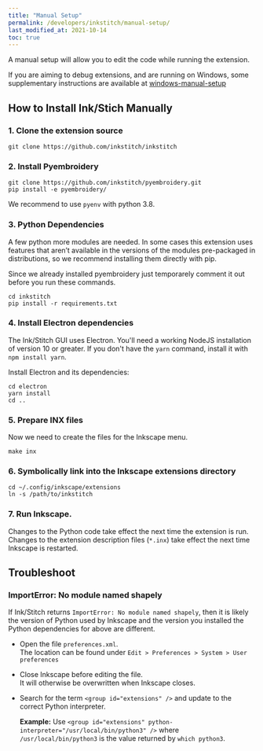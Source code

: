 ```yaml
---
title: "Manual Setup"
permalink: /developers/inkstitch/manual-setup/
last_modified_at: 2021-10-14
toc: true
---
```

A manual setup will allow you to edit the code while running the extension.

If you are aiming to debug extensions, and are running on Windows, some supplementary instructions are available at [windows-manual-setup](/developers/inkstitch/windows-manual-setup/)

## How to Install Ink/Stich Manually

### 1. Clone the extension source

```
git clone https://github.com/inkstitch/inkstitch
```

### 2. Install Pyembroidery

```
git clone https://github.com/inkstitch/pyembroidery.git
pip install -e pyembroidery/
```

We recommend to use `pyenv` with python 3.8.

### 3. Python Dependencies

A few python more modules are needed.
In some cases this extension uses features that aren’t available in the versions of the modules pre-packaged in distributions, so we recommend installing them directly with pip.

Since we already installed pyembroidery just temporarely comment it out before you run these commands.

```
cd inkstitch
pip install -r requirements.txt
```

### 4. Install Electron dependencies

The Ink/Stitch GUI uses Electron.  You'll need a working NodeJS installation of version 10 or greater.  If you don't have the `yarn` command, install it with `npm install yarn`.

Install Electron and its dependencies:

```
cd electron
yarn install
cd ..
```

### 5. Prepare INX files

Now we need to create the files for the Inkscape menu.

```
make inx
```

### 6. Symbolically link into the Inkscape extensions directory

```
cd ~/.config/inkscape/extensions
ln -s /path/to/inkstitch
```

### 7. Run Inkscape.

Changes to the Python code take effect the next time the extension is run. Changes to the extension description files (`*.inx`) take effect the next time Inkscape is restarted.

## Troubleshoot

### ImportError: No module named shapely

If Ink/Stitch returns `ImportError: No module named shapely`, then it is likely the version of Python used by Inkscape and the version you installed the Python dependencies for above are different.

* Open the file `preferences.xml`.<br>
  The location can be found under `Edit > Preferences > System > User preferences`
* Close Inkscape before editing the file.<br>
  It will otherwise be overwritten when Inkscape closes.
* Search for the term `<group id="extensions" />` and update to the correct Python interpreter.

  **Example:** Use `<group id="extensions" python-interpreter="/usr/local/bin/python3" />` where `/usr/local/bin/python3` is the value returned by `which python3`.
